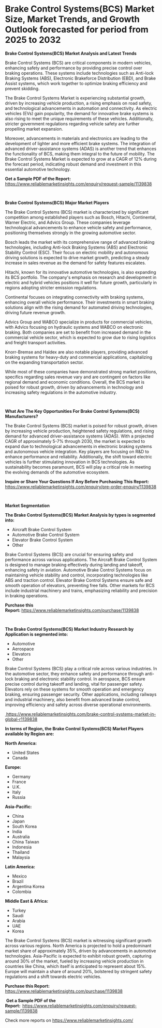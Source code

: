 <p><h1>Brake Control Systems(BCS) Market Size, Market Trends, and Growth Outlook forecasted for period from 2025 to 2032</h1></p><p><strong>Brake Control Systems(BCS) Market Analysis and Latest Trends</strong></p>
<p><p>Brake Control Systems (BCS) are critical components in modern vehicles, enhancing safety and performance by providing precise control over braking operations. These systems include technologies such as Anti-lock Braking Systems (ABS), Electronic Brakeforce Distribution (EBD), and Brake Assist systems, which work together to optimize braking efficiency and prevent skidding.</p><p>The Brake Control Systems Market is experiencing substantial growth, driven by increasing vehicle production, a rising emphasis on road safety, and technological advancements in automation and connectivity. As electric vehicles (EVs) gain popularity, the demand for innovative brake systems is also rising to meet the unique requirements of these vehicles. Additionally, stricter government regulations regarding vehicle safety are further propelling market expansion.</p><p>Moreover, advancements in materials and electronics are leading to the development of lighter and more efficient brake systems. The integration of advanced driver-assistance systems (ADAS) is another trend that enhances the functionality of BCS, making them integral to the future of mobility. The Brake Control Systems Market is expected to grow at a CAGR of 12% during the forecast period, indicating robust demand and investment in this essential automotive technology.</p></p>
<p><strong>Get a Sample PDF of the Report:&nbsp;</strong> <a href="https://www.reliablemarketinsights.com/enquiry/request-sample/1139838?utm_campaign=2892&utm_medium=2&utm_source=Github&utm_content=ia&utm_term=25032025&utm_id=brake-control-systemsbcs">https://www.reliablemarketinsights.com/enquiry/request-sample/1139838</a></p>
<p>&nbsp;</p>
<p><strong>Brake Control Systems(BCS) Major Market Players</strong></p>
<p><p>The Brake Control Systems (BCS) market is characterized by significant competition among established players such as Bosch, Hitachi, Continental, Warner Electric, and Advics Group. These companies leverage technological advancements to enhance vehicle safety and performance, positioning themselves strongly in the growing automotive sector.</p><p>Bosch leads the market with its comprehensive range of advanced braking technologies, including Anti-lock Braking Systems (ABS) and Electronic Stability Control (ESC). Their focus on electric mobility and autonomous driving solutions is expected to drive market growth, predicting a steady increase in sales revenue as the demand for safety features escalates.</p><p>Hitachi, known for its innovative automotive technologies, is also expanding its BCS portfolio. The company's emphasis on research and development in electric and hybrid vehicles positions it well for future growth, particularly in regions adopting stricter emission regulations.</p><p>Continental focuses on integrating connectivity with braking systems, enhancing overall vehicle performance. Their investments in smart braking solutions align with the rising demand for automated driving technologies, driving future revenue growth.</p><p>Advics Group and WABCO specialize in products for commercial vehicles, with Advics focusing on hydraulic systems and WABCO on electronic braking. Both companies are set to benefit from increased demand in the commercial vehicle sector, which is expected to grow due to rising logistics and freight transport activities.</p><p>Knorr-Bremse and Haldex are also notable players, providing advanced braking systems for heavy-duty and commercial applications, capitalizing on the expanding transportation sector.</p><p>While most of these companies have demonstrated strong market positions, specifics regarding sales revenue vary and are contingent on factors like regional demand and economic conditions. Overall, the BCS market is poised for robust growth, driven by advancements in technology and increasing safety regulations in the automotive industry.</p></p>
<p>&nbsp;</p>
<p><strong>What Are The Key Opportunities For Brake Control Systems(BCS) Manufacturers?</strong></p>
<p><p>The Brake Control Systems (BCS) market is poised for robust growth, driven by increasing vehicle production, heightened safety regulations, and rising demand for advanced driver-assistance systems (ADAS). With a projected CAGR of approximately 5-7% through 2030, the market is expected to expand due to technological advancements in electronic braking systems and autonomous vehicle integration. Key players are focusing on R&D to enhance performance and reliability. Additionally, the shift toward electric vehicles is further stimulating innovation in BCS technologies. As sustainability becomes paramount, BCS will play a critical role in meeting the evolving demands of the automotive ecosystem.</p></p>
<p><strong>Inquire or Share Your Questions If Any Before Purchasing This Report:</strong> <a href="https://www.reliablemarketinsights.com/enquiry/pre-order-enquiry/1139838?utm_campaign=2892&utm_medium=2&utm_source=Github&utm_content=ia&utm_term=25032025&utm_id=brake-control-systemsbcs">https://www.reliablemarketinsights.com/enquiry/pre-order-enquiry/1139838</a></p>
<p>&nbsp;</p>
<p><strong>Market Segmentation</strong></p>
<p><strong>The Brake Control Systems(BCS) Market Analysis by types is segmented into:</strong></p>
<p><ul><li>Aircraft Brake Control System</li><li>Automotive Brake Control System</li><li>Elevator Brake Control System</li><li>Other</li></ul></p>
<p><p>Brake Control Systems (BCS) are crucial for ensuring safety and performance across various applications. The Aircraft Brake Control System is designed to manage braking effectively during landing and takeoff, enhancing safety in aviation. Automotive Brake Control Systems focus on maintaining vehicle stability and control, incorporating technologies like ABS and traction control. Elevator Brake Control Systems ensure safe and smooth operation of elevators, preventing free falls. Other markets for BCS include industrial machinery and trains, emphasizing reliability and precision in braking operations.</p></p>
<p><strong>Purchase this Report:&nbsp;</strong><a href="https://www.reliablemarketinsights.com/purchase/1139838?utm_campaign=2892&utm_medium=2&utm_source=Github&utm_content=ia&utm_term=25032025&utm_id=brake-control-systemsbcs">https://www.reliablemarketinsights.com/purchase/1139838</a></p>
<p>&nbsp;</p>
<p><strong>The Brake Control Systems(BCS) Market Industry Research by Application is segmented into:</strong></p>
<p><ul><li>Automotive</li><li>Aerospace</li><li>Elevators</li><li>Other</li></ul></p>
<p><p>Brake Control Systems (BCS) play a critical role across various industries. In the automotive sector, they enhance safety and performance through anti-lock braking and electronic stability control. In aerospace, BCS ensure precise control during takeoff and landing, vital for passenger safety. Elevators rely on these systems for smooth operation and emergency braking, ensuring passenger security. Other applications, including railways and industrial machinery, also benefit from advanced brake control, improving efficiency and safety across diverse operational environments.</p></p>
<p><a href="https://www.reliablemarketinsights.com/brake-control-systems-market-in-global-r1139838?utm_campaign=2892&utm_medium=2&utm_source=Github&utm_content=ia&utm_term=25032025&utm_id=brake-control-systemsbcs">&nbsp;https://www.reliablemarketinsights.com/brake-control-systems-market-in-global-r1139838</a></p>
<p><strong>In terms of Region, the Brake Control Systems(BCS) Market Players available by Region are:</strong></p>
<p>
    <p> <strong> North America: </strong>
        <ul>
            <li>United States</li>
            <li>Canada</li>
        </ul>
        </p> 
    <p> <strong> Europe: </strong>
        <ul>
            <li>Germany</li>
            <li>France</li>
            <li>U.K.</li>
            <li>Italy</li>
            <li>Russia</li>
        </ul>
        </p> 
    <p> <strong> Asia-Pacific: </strong>
        <ul>
            <li>China</li>
            <li>Japan</li>
            <li>South Korea</li>
            <li>India</li>
            <li>Australia</li>
            <li>China Taiwan</li>
            <li>Indonesia</li>
            <li>Thailand</li>
            <li>Malaysia</li>
        </ul>
        </p> 
    <p> <strong> Latin America: </strong>
        <ul>
            <li>Mexico</li>
            <li>Brazil</li>
            <li>Argentina Korea</li>
            <li>Colombia</li>
        </ul>
        </p> 
    <p> <strong> Middle East & Africa: </strong>
        <ul>
            <li>Turkey</li>
            <li>Saudi</li>
            <li>Arabia</li>
            <li>UAE</li>
            <li>Korea</li>
        </ul>
    </p>
    </p>
<p><p>The Brake Control Systems (BCS) market is witnessing significant growth across various regions. North America is projected to hold a predominant market share of approximately 35%, driven by advancements in automotive technologies. Asia-Pacific is expected to exhibit robust growth, capturing around 30% of the market, fueled by increasing vehicle production in countries like China, which itself is anticipated to represent about 15%. Europe will maintain a share of around 20%, bolstered by stringent safety regulations and a shift towards electric vehicles.</p></p>
<p><strong>Purchase this Report: </strong><a href="https://www.reliablemarketinsights.com/purchase/1139838?utm_campaign=2892&utm_medium=2&utm_source=Github&utm_content=ia&utm_term=25032025&utm_id=brake-control-systemsbcs">https://www.reliablemarketinsights.com/purchase/1139838</a></p>
<p>&nbsp;<strong>Get a Sample PDF of the Report:&nbsp;&nbsp;</strong><a href="https://www.reliablemarketinsights.com/enquiry/request-sample/1139838?utm_campaign=2892&utm_medium=2&utm_source=Github&utm_content=ia&utm_term=25032025&utm_id=brake-control-systemsbcs">https://www.reliablemarketinsights.com/enquiry/request-sample/1139838</a></p>
<p><strong></strong></p>
<p>Check more reports on <a href="https://www.reliablemarketinsights.com/?utm_campaign=2892&utm_medium=2&utm_source=Github&utm_content=ia&utm_term=25032025&utm_id=brake-control-systemsbcs">https://www.reliablemarketinsights.com/</a></p>